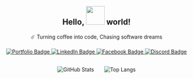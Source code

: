 <div align="center">
    <h2 style="font-weight: bold; font-size: 1.5em;">Hello,
    <img src="https://media.tenor.com/hVRhFeDFW6oAAAAi/anime-wave.gif" width="50px"/> world!</h2>
    ☄️ Turning coffee into code, Chasing software dreams
    <br>
</div>
<br>

<div id="badges" align="center">
  <a href="https://mahtabulstack.vercel.app/" target="_blank">
    <img src="https://img.shields.io/badge/Portfolio-624E88?style=for-the-badge" alt="Portfolio Badge"/>
  </a>
  <a href="https://www.linkedin.com/in/mahtabul-shourav" target="_blank">
    <img src="https://img.shields.io/badge/LinkedIn-blue?style=for-the-badge&logo=linkedin&logoColor=white" alt="LinkedIn Badge"/>
  </a>
  <a href="https://www.facebook.com/mahtabulgfy" target="_blank">
    <img src="https://img.shields.io/badge/Facebook-1877F2?style=for-the-badge" alt="Facebook Badge"/>
  </a>
  <a href="https://discord.com/users/790288132313448508" target="_blank">
    <img src="https://img.shields.io/badge/Discord-424549?style=for-the-badge" alt="Discord Badge"/>
  </a>
</div>

<br>

<!-- Borderless Side by Side Stats with Extra Space -->
<p align="center">
  <img src="https://github-stats-mahtabul-shouravs-projects.vercel.app/api?username=mahtabulsouravv&show_icons=true&rank_icon=github&include_all_commits=true&theme=material-palenight&card_width=250&hide=prs,issues&show=reviews" alt="GitHub Stats">
  &nbsp;&nbsp;&nbsp;&nbsp;&nbsp;
  <img src="https://github-stats-mahtabul-shouravs-projects.vercel.app/api/top-langs/?username=mahtabulsouravv&layout=compact&theme=material-palenight&langs_count=20&exclude_repo=react-tailwind,obsidian-doc&card_width=400" alt="Top Langs">
</p>
